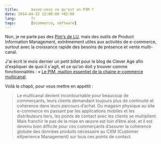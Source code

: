 ```yaml
---
title:      Savez-vous ce qu'est un PIM ?
date: 2014-04-22 12:00:00 +02:00
lang:       fr
tags:       [ecommerce, software]
---
```


Non, je ne parle pas des [Pim's de LU](http://fr.wikipedia.org/wiki/Jaffa_Cakes), mais des outils de Product Information Management, extrêmement utiles aux activités de e-commerce, surtout avec la croissance rapide des besoins de présence et vente multi-canal.

J'ai écrit le mois dernier un petit billet pour le blog de Clever Age afin d'expliquer de quoi il s'agit, et ce qu'on doit y trouver comme fonctionnalités : « [Le PIM, maillon essentiel de la chaine e-commerce multicanal](https://blog.clever-age.com/fr/2014/04/10/le-pim-maillon-essentiel-de-la-chaine-e-commerce-multicanal/).

Voilà le chapô, pour vous mettre en appétit :

> Le multicanal devient incontournable pour beaucoup de commerçants, leurs clients demandant toujours plus de continuité et cohérence dans leurs parcours d’achat. Du magasin physique au site e-commerce en passant par les applications mobiles et les distributeurs tiers, les points de contact avec les clients se multiplient. Mais franchir le pas de la mise en œuvre est loin d’être aisé, et il est devenu bien difficile pour ces commerçants d’assurer la cohérence globale des données produits nécessaire au CXM (Customer eXperience Management) sur tous ces points de contact.
